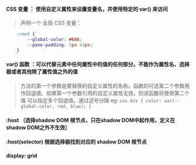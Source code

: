 




#### CSS 变量 ： 使用自定义属性来设置变量名，并使用特定的 var() 来访问
> 声明一个 全局 CSS 变量：

```css
    :root {
        --global-color: #666;
        --pane-padding: 5px 42px;
    }
```


#### var() 函数 ：可以代替元素中任何属性中的值的任何部分。不能作为属性名、选择器或者其他除了属性值之外的值

> 方法的第一个参数是要替换的自定义属性的名称。函数的可选第二个参数用作回退值。如果第一个参数引用的自定义属性无效，则该函数将使用第二个值
> 可以指定多个回退值，通过逗号分隔  eg: 
    ```css
        div {
            color: var(--global-color, red, blue);
        }
    ```



#### :host （选择shadow DOM 根节点，只在shadow DOM中起作用，定义在shadow DOM之外不生效）


#### :host(selector)  根据选择器找到对应的 shadow DOM 根节点






#### display: grid

